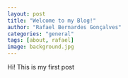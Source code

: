 ```yaml
---
layout: post
title: "Welcome to my Blog!"
author: "Rafael Bernardes Gonçalves"
categories: "general"
tags: [about, rafael]
image: background.jpg
---
```


Hi! This is my first post